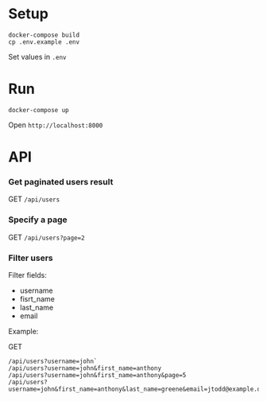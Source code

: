 # Setup
```
docker-compose build
cp .env.example .env
```

Set values in `.env`

# Run
`docker-compose up`

Open `http://localhost:8000`

# API

### Get paginated users result
GET `/api/users`

### Specify a page

GET `/api/users?page=2`

### Filter users

Filter fields:

- username
- fisrt_name
- last_name
- email

Example:

GET

```
/api/users?username=john`
/api/users?username=john&first_name=anthony
/api/users?username=john&first_name=anthony&page=5
/api/users?username=john&first_name=anthony&last_name=greene&email=jtodd@example.org
```
